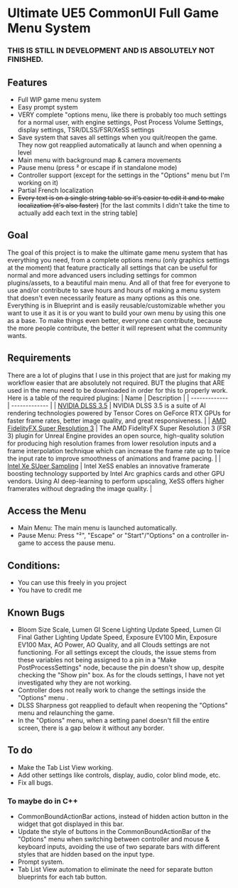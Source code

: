 # Ultimate UE5 CommonUI Full Game Menu System

### THIS IS STILL IN DEVELOPMENT AND IS ABSOLUTELY NOT FINISHED.

## Features 
  - Full WIP game menu system
  - Easy prompt system
  - VERY complete "options menu, like there is probably too much settings for a normal user, with engine settings, Post Process Volume Settings, display settings, TSR/DLSS/FSR/XeSS settings
  - Save system that saves all settings when you quit/reopen the game. They now got reapplied automatically at launch and when openning a level
  - Main menu with background map & camera movements
  - Pause menu (press ² or escape if in standalone mode)
  - Controller support (except for the settings in the "Options" menu but I'm working on it)
  - Partial French localization
  - ~~Every text is on a single string table so it's easier to edit it and to make localization (it's also faster)~~ [for the last commits I didn't take the time to actually add each text in the string table]

## Goal
The goal of this project is to make the ultimate game menu system that has everything you need, from a complete options menu (only graphics settings at the moment) that feature practically all settings that can be useful for normal and more advanced users including settings for common plugins/assets, to a beautiful main menu. And all of that free for everyone to use and/or contribute to save hours and hours of making a menu system that doesn't even necessarily feature as many options as this one. Everything is in Blueprint and is easily reusable/customizable whether you want to use it as it is or you want to build your own menu by using this one as a base. To make things even better, everyone can contribute, because the more people contribute, the better it will represent what the community wants.

## Requirements
There are a lot of plugins that I use in this project that are just for making my workflow easier that are absolutely not required. BUT the plugins that ARE used in the menu need to be downloaded in order for this to properly work. Here is a table of the required plugins: 
| Name | Description |
| ------------- | ------------- |
| [NVIDIA DLSS 3.5](https://developer.nvidia.com/rtx/dlss/get-started#ue-version)   |  NVIDIA DLSS 3.5 is a suite of AI rendering technologies powered by Tensor Cores on GeForce RTX GPUs for faster frame rates, better image quality, and great responsiveness.  |
| [AMD FidelityFX Super Resolution 3](https://gpuopen.com/learn/ue-fsr3/)  |  The AMD FidelityFX Super Resolution 3 (FSR 3) plugin for Unreal Engine provides an open source, high-quality solution for producing high resolution frames from lower resolution inputs and a frame interpolation technique which can increase the frame rate up to twice the input rate to improve smoothness of animations and frame pacing.  |
| [Intel Xe SUper Sampling](https://github.com/GameTechDev/XeSSUnrealPlugin)  |  Intel XeSS enables an innovative framerate boosting technology supported by Intel Arc graphics cards and other GPU vendors. Using AI deep-learning to perform upscaling, XeSS offers higher framerates without degrading the image quality.  |

## Access the Menu
  - Main Menu: The main menu is launched automatically.
  - Pause Menu: Press "²", "Escape" or "Start"/"Options" on a controller in-game to access the pause menu.

## Conditions:
  - You can use this freely in you project
  - You have to credit me

## Known Bugs
  - Bloom Size Scale, Lumen GI Scene Lighting Update Speed, Lumen GI Final Gather Lighting Update Speed, Exposure EV100 Min, Exposure EV100 Max, AO Power, AO Quality, and all Clouds settings are not functioning. For all settings except the clouds, the issue stems from these variables not being assigned to a pin in a "Make PostProcessSettings" node, because the pin doesn't show up, despite checking the "Show pin" box. As for the clouds settings, I have not yet investigated why they are not working.
  - Controller does not really work to change the settings inside the "Options" menu .
  - DLSS Sharpness got reapplied to default when reopening the "Options" menu and relaunching the game.
  - In the "Options" menu, when a setting panel doesn't fill the entire screen, there is a gap below it without any border.

## To do
  - Make the Tab List View working.
  - Add other settings like controls, display, audio, color blind mode, etc.
  - Fix all bugs.

### To maybe do in C++
  - CommonBoundActionBar actions, instead of hidden action button in the widget that got displayed in this bar.
  - Update the style of buttons in the CommonBoundActionBar of the "Options" menu when switching between controller and mouse & keyboard inputs, avoiding the use of two separate bars with different styles that are hidden based on the input type.
  - Prompt system.
  - Tab List View automation to eliminate the need for separate button blueprints for each tab button.
